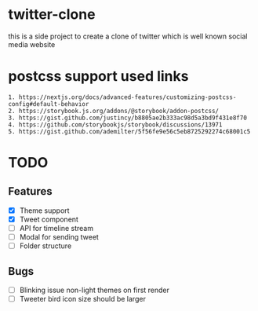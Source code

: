 # twitter-clone

this is a side project to create a clone of twitter which is well known social media website

# postcss support used links

    1. https://nextjs.org/docs/advanced-features/customizing-postcss-config#default-behavior
    2. https://storybook.js.org/addons/@storybook/addon-postcss/
    3. https://gist.github.com/justincy/b8805ae2b333ac98d5a3bd9f431e8f70
    4. https://github.com/storybookjs/storybook/discussions/13971
    5. https://gist.github.com/ademilter/5f56fe9e56c5eb8725292274c68001c5

# TODO

## Features

- [x] Theme support
- [x] Tweet component
- [ ] API for timeline stream
- [ ] Modal for sending tweet
- [ ] Folder structure

## Bugs

- [ ] Blinking issue non-light themes on first render
- [ ] Tweeter bird icon size should be larger

